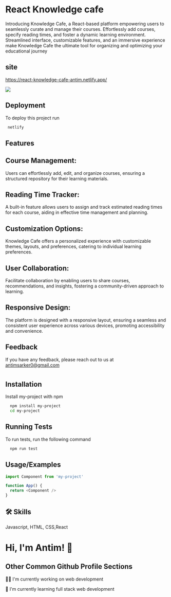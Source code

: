 
# React Knowledge cafe
Introducing Knowledge Cafe, a React-based platform empowering users to seamlessly curate and manage their courses. Effortlessly add courses, specify reading times, and foster a dynamic learning environment. Streamlined interface, customizable features, and an immersive experience make Knowledge Cafe the ultimate tool for organizing and optimizing your educational journey



## site

https://react-knowledge-cafe-antim.netlify.app/

![](src/assests/images/Capture.JPG)

## Deployment

To deploy this project run

```bash
 netlify
```





## Features

## Course Management: 
Users can effortlessly add, edit, and organize courses, ensuring a structured repository for their learning materials.
## Reading Time Tracker: 
A built-in feature allows users to assign and track estimated reading times for each course, aiding in effective time management and planning.

## Customization Options:
 Knowledge Cafe offers a personalized experience with customizable themes, layouts, and preferences, catering to individual learning preferences.

## User Collaboration: 
Facilitate collaboration by enabling users to share courses, recommendations, and insights, fostering a community-driven approach to learning.

## Responsive Design: 
The platform is designed with a responsive layout, ensuring a seamless and consistent user experience across various devices, promoting accessibility and convenience.


## Feedback

If you have any feedback, please reach out to us at antimsarker0@gmail.com





#

## Installation

Install my-project with npm

```bash
  npm install my-project
  cd my-project
```
    



## Running Tests

To run tests, run the following command

```bash
  npm run test
```


## Usage/Examples

```javascript
import Component from 'my-project'

function App() {
  return <Component />
}
```





## 🛠 Skills
Javascript, HTML, CSS,React








# Hi, I'm Antim! 👋


## Other Common Github Profile Sections
👩‍💻 I'm currently working on web development

🧠 I'm currently learning full stack web development









